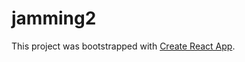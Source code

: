 # jamming2

This project was bootstrapped with [Create React App](https://github.com/facebook/create-react-app).
